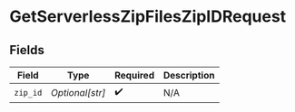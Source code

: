 # GetServerlessZipFilesZipIDRequest


## Fields

| Field              | Type               | Required           | Description        |
| ------------------ | ------------------ | ------------------ | ------------------ |
| `zip_id`           | *Optional[str]*    | :heavy_check_mark: | N/A                |